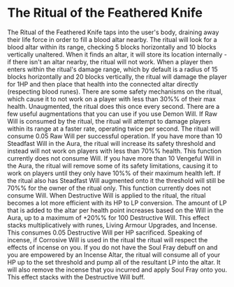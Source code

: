 # The Ritual of the Feathered Knife

The Ritual of the Feathered Knife taps into the user's body, draining away their life force in order to fill a blood altar nearby. The ritual will look for a blood altar within its range, checking 5 blocks horizontally and 10 blocks vertically unaltered. When it finds an altar, it will store its location internally - if there isn't an altar nearby, the ritual will not work. When a player then enters within the ritual's damage range, which by default is a radius of 15 blocks horizontally and 20 blocks vertically, the ritual will damage the player for 1HP and then place that health into the connected altar directly (respecting blood runes). There are some safety mechanisms on the ritual, which cause it to not work on a player with less than 30%% of their max health. Unaugmented, the ritual does this once every second.
There are a few useful augmentations that you can use if you use Demon Will. If Raw Will is consumed by the ritual, the ritual will attempt to damage players within its range at a faster rate, operating twice per second. The ritual will consume 0.05 Raw Will per successful operation.
If you have more than 10 Steadfast Will in the Aura, the ritual will increase its safety threshold and instead will not work on players with less than 70%% health. This function currently does not consume Will.
If you have more than 10 Vengeful Will in the Aura, the ritual will remove some of its safety limitations, causing it to work on players until they only have 10%% of their maximum health left. If the ritual also has Steadfast Will augmented onto it the threshold will still be 70%% for the owner of the ritual only. This function currently does not consume Will.
When Destructive Will is applied to the ritual, the ritual becomes a lot more efficient with its HP to LP conversion. The amount of LP that is added to the altar per health point increases based on the Will in the Aura, up to a maximum of +20%% for 100 Destructive Will. This effect stacks multiplicatively with runes, Living Armour Upgrades, and Incense. This consumes 0.05 Destructive Will per HP sacrificed.
Speaking of incense, if Corrosive Will is used in the ritual the ritual will respect the effects of incense on you. If you do not have the Soul Fray debuff on and you are empowered by an Incense Altar, the ritual will consume all of your HP up to the set threshold and pump all of the resultant LP into the altar. It will also remove the incense that you incurred and apply Soul Fray onto you. This effect stacks with the Destructive Will buff.
